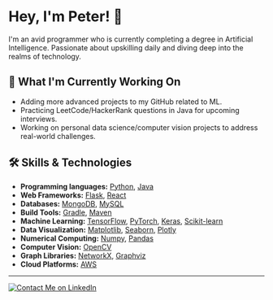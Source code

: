 # Hey, I'm Peter! 👋
I'm an avid programmer who is currently completing a degree in Artificial Intelligence. Passionate about upskilling daily and diving deep into the realms of technology.

## 🚀 What I'm Currently Working On
- Adding more advanced projects to my GitHub related to ML.
- Practicing LeetCode/HackerRank questions in Java for upcoming interviews.
- Working on personal data science/computer vision projects to address real-world challenges.

## 🛠 Skills & Technologies

* **Programming languages:** [Python](https://www.python.org/), [Java](https://www.java.com/)
* **Web Frameworks:** [Flask](https://flask.palletsprojects.com/), [React](https://reactjs.org/)
* **Databases:** [MongoDB](https://www.mongodb.com/), [MySQL](https://www.mysql.com/)
* **Build Tools:** [Gradle](https://gradle.org/), [Maven](https://maven.apache.org/)
* **Machine Learning:** [TensorFlow](https://www.tensorflow.org/), [PyTorch](https://pytorch.org/), [Keras](https://keras.io/), [Scikit-learn](https://scikit-learn.org/)
* **Data Visualization:** [Matplotlib](https://matplotlib.org/), [Seaborn](https://seaborn.pydata.org/), [Plotly](https://plotly.com/)
* **Numerical Computing:** [Numpy](https://numpy.org/), [Pandas](https://pandas.pydata.org/)
* **Computer Vision:** [OpenCV](https://opencv.org/)
* **Graph Libraries:** [NetworkX](https://networkx.org/), [Graphviz](https://www.graphviz.org/)
* **Cloud Platforms:** [AWS](https://aws.amazon.com/)

---

[![Contact Me on LinkedIn](https://img.shields.io/badge/Contact%20Me-LinkedIn-blue?style=for-the-badge&logo=linkedin)](https://www.linkedin.com/in/peter-p-ab6b3b208/)

